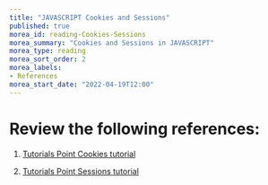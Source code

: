 ```yaml
---
title: "JAVASCRIPT Cookies and Sessions"
published: true
morea_id: reading-Cookies-Sessions
morea_summary: "Cookies and Sessions in JAVASCRIPT"
morea_type: reading
morea_sort_order: 2
morea_labels:
- References
morea_start_date: "2022-04-19T12:00"
---
```

# Review the following references:
 1. [Tutorials Point Cookies tutorial](https://www.tutorialspoint.com/expressjs/expressjs_cookies.htm)

 2. [Tutorials Point Sessions tutorial](https://www.tutorialspoint.com/expressjs/expressjs_sessions.htm)

